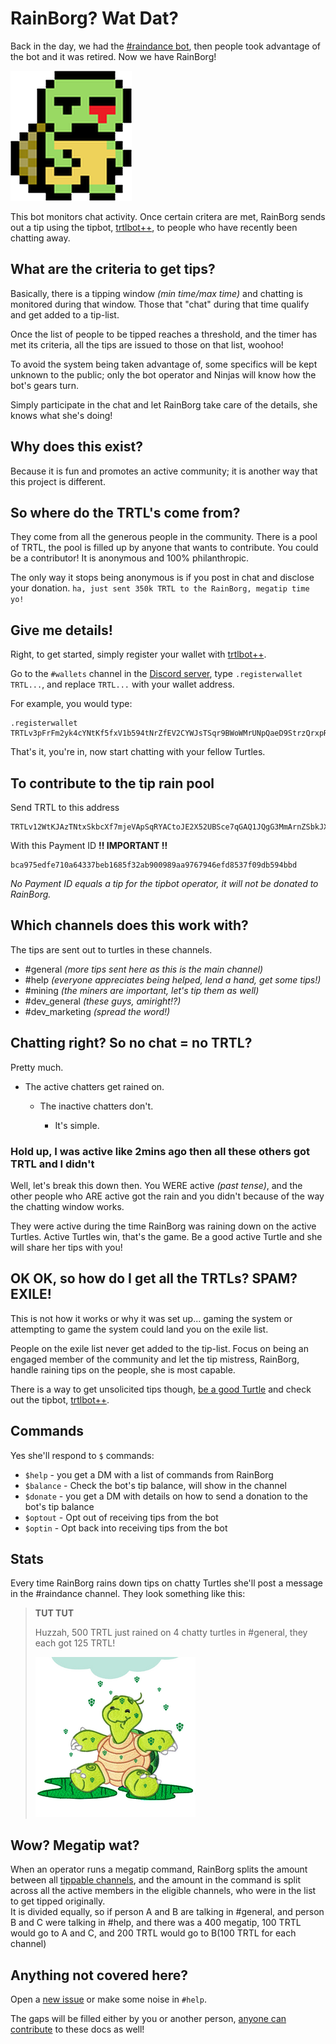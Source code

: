 # RainBorg? Wat Dat?

Back in the day, we had the [#raindance bot](Participating-in-Raindance), then people took advantage of the bot and it was retired. Now we have RainBorg!

![rainavatar](images/rainborg/rainborg-avatar.png)

This bot monitors chat activity. Once certain critera are met, RainBorg sends out a tip using the tipbot, [trtlbot++](Using-trtlbot-plus-plus), to people who have recently been chatting away.

## What are the criteria to get tips?

Basically, there is a tipping window *(min time/max time)* and chatting is monitored during that window. Those that "chat" during that time qualify and get added to a tip-list. 

Once the list of people to be tipped reaches a threshold, and the timer has met its criteria, all the tips are issued to those on that list, woohoo!  

To avoid the system being taken advantage of, some specifics will be kept unknown to the public; only the bot operator and Ninjas will know how the bot's gears turn. 

Simply participate in the chat and let RainBorg take care of the details, she knows what she's doing!

## Why does this exist?

Because it is fun and promotes an active community; it is another way that this project is different.

## So where do the TRTL's come from?

They come from all the generous people in the community. There is a pool of TRTL, the pool is filled up by anyone that wants to contribute. You could be a contributor! It is anonymous and 100% philanthropic. 

The only way it stops being anonymous is if you post in chat and disclose your donation.   `ha, just sent 350k TRTL to the RainBorg, megatip time yo!`

## Give me details!

Right, to get started, simply register your wallet with [trtlbot++](Using-trtlbot-plus-plus#registering-your-wallet).

Go to the  `#wallets` channel in the [Discord server](https://discord.gg/J7g99EE), type `.registerwallet TRTL...`, and replace `TRTL...` with your wallet address. 

For example, you would type:

```
.registerwallet TRTLv3pFrFm2yk4cYNtKf5fxV1b594tNrZfEV2CYWJsTSqr9BWoWMrUNpQaeD9StrzQrxpRQKPCdd1FfvT6D6dAg4pY6iB7sqsG
```

That's it, you're in, now start chatting with your fellow Turtles.

## To contribute to the tip rain pool

Send TRTL to this address

```
TRTLv12WtKJAzTNtxSkbcXf7mjeVApSqRYACtoJE2X52UBSce7qGAQ1JQgG3MmArnZSbkJXKqBXiPX2Mno7xD4tqD3p8SySoBc5
```



With this Payment ID **!! IMPORTANT !!**

```
bca975edfe710a64337beb1685f32ab900989aa9767946efd8537f09db594bbd
```



_No Payment ID equals a tip for the tipbot operator, it will not be donated to RainBorg._

## Which channels does this work with?

The tips are sent out to turtles in these channels.

  - \#general *(more tips sent here as this is the main channel)*
  - \#help *(everyone appreciates being helped, lend a hand, get some tips!)*
  - \#mining *(the miners are important, let's tip them as well)*
  - \#dev_general *(these guys, amiright!?)*
  - \#dev_marketing *(spread the word!)*


## Chatting right? So no chat = no TRTL?

Pretty much.  

- The active chatters get rained on.  

  - The inactive chatters don't.  

    - It's simple.  


### Hold up, I was active like 2mins ago then all these others got TRTL and I didn't

Well, let's break this down then. You WERE active *(past tense)*, and the other people who ARE active got the rain and you didn't because of the way the chatting window works.  

They were active during the time RainBorg was raining down on the active Turtles. Active Turtles win, that's the game. Be a good active Turtle and she will share her tips with you!

## OK OK, so how do I get all the TRTLs? SPAM? EXILE!

This is not how it works or why it was set up... gaming the system or attempting to game the system could land you on the exile list.  

People on the exile list never get added to the tip-list. Focus on being an engaged member of the community and let the tip mistress, RainBorg, handle raining tips on the people, she is most capable.  

There is a way to get unsolicited tips though, [be a good Turtle](https://medium.com/@turtlecoin/how-to-be-a-good-turtle-20a427028a18) and check out the tipbot, [trtlbot++](Using-trtlbot-plus-plus).

## Commands

Yes she'll respond to `$` commands:

  - `$help` - you get a DM with a list of commands from RainBorg
  - `$balance` - Check the bot's tip balance, will show in the channel
  - `$donate` - you get a DM with details on how to send a donation to the bot's tip balance
  - `$optout` - Opt out of receiving tips from the bot
  - `$optin` - Opt back into receiving tips from the bot

## Stats

Every time RainBorg rains down tips on chatty Turtles she'll post a message in the #raindance channel.
They look something like this:

> **TUT TUT**
>
> Huzzah, 500 TRTL just rained on 4 chatty turtles in #general, they each got 125 TRTL!
>
> ![turt in rain](images/rainborg/rainborg-rain.png)

## Wow? Megatip wat?

When an operator runs a megatip command, RainBorg splits the amount between all [tippable channels](#which-channels-does-this-work-with), and the amount in the command is split across all the active members in the eligible channels, who were in the list to get tipped originally.  
It is divided equally, so if person A and B are talking in \#general, and person B and C were talking in \#help, and there was a 400 megatip, 100 TRTL would go to A and C, and 200 TRTL would go to B(100 TRTL for each channel)

## Anything not covered here?

Open a [new issue](https://github.com/turtlecoin/meta/issues/new?title=RainBorg+Question) or make some noise in `#help`.

The gaps will be filled either by you or another person, [anyone can contribute](https://github.com/turtlecoin/turtlecoin-wiki) to these docs as well!



